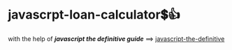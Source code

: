 # javascrpt-loan-calculator:heavy_dollar_sign::+1:                                                                                                                                                                                                                                                                                                                              
with the help of **_javascript the definitive guide_** ==>
<a href="https://www.oreilly.com/library/view/javascript-the-definitive/0596101996/">javascript-the-definitive</a>
 
